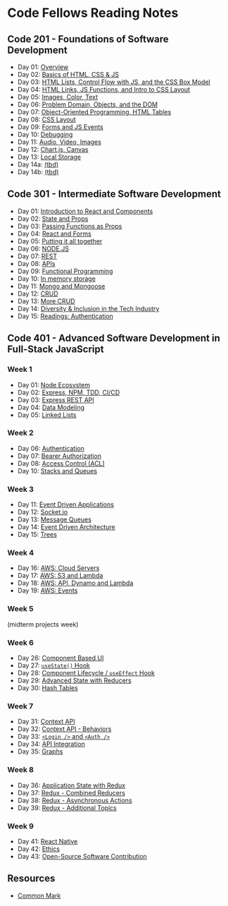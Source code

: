# Code Fellows Reading Notes

## Code 201 - Foundations of Software Development

- Day 01: [Overview](/201/class-01.md)
- Day 02: [Basics of HTML, CSS & JS](/201/class-02.md)
- Day 03: [HTML Lists, Control Flow with JS, and the CSS Box Model](/201/class-03.md)
- Day 04: [HTML Links, JS Functions, and Intro to CSS Layout](/201/class-04.md)
- Day 05: [Images, Color, Text](/201/class-05.md)
- Day 06: [Problem Domain, Objects, and the DOM](/201/class-06.md)
- Day 07: [Object-Oriented Programming, HTML Tables](/201/class-07.md)
- Day 08: [CSS Layout](/201/class-08.md)
- Day 09: [Forms and JS Events](/reading-notes/201/class-09.md)
- Day 10: [Debugging](/201/class-10.md)
- Day 11: [Audio, Video, Images](/201/class-11.md)
- Day 12: [Chart.js, Canvas](/201/class-12.md)
- Day 13: [Local Storage](/201/class-13.md)
- Day 14a: [(tbd)](/201/class-14a.md)
- Day 14b: [(tbd)](/201/class-14b.md)

## Code 301 - Intermediate Software Development

- Day 01: [Introduction to React and Components](/301/class-01.md)
- Day 02: [State and Props
](/301/class-02.md)
- Day 03: [Passing Functions as Props](/301/class-03.md)
- Day 04: [React and Forms](/301/class-04.md)
- Day 05: [Putting it all together](/301/class-05.md)
- Day 06: [NODE.JS](/301/class-06.md)
- Day 07: [REST](/301/class-07.md)
- Day 08: [APIs](/301/class-08.md)
- Day 09: [Functional Programming](/301/class-09.md)
- Day 10: [In memory storage](/301/class-10.md)
- Day 11: [Mongo and Mongoose](/301/class-11.md)
- Day 12: [CRUD](/301/class-12.md)
- Day 13: [More CRUD](/301/class-13.md)
- Day 14: [Diversity & Inclusion in the Tech Industry](/301/class-14.md)
- Day 15: [Readings: Authentication](/301/class-15.md)

## Code 401 - Advanced Software Development in Full-Stack JavaScript

### Week 1

- Day 01: [Node Ecosystem](/401/class-01.md)
- Day 02: [Express, NPM, TDD, CI/CD](/401/class-02.md)
- Day 03: [Express REST API](/401/class-03.md)
- Day 04: [Data Modeling](/401/class-04.md)
- Day 05: [Linked Lists](/401/class-05.md)

### Week 2

- Day 06: [Authentication](/401/class-06.md)
- Day 07: [Bearer Authorization](/401/class-07.md)
- Day 08: [Access Control (ACL)](/401/class-08.md)
- Day 10: [Stacks and Queues](/401/class-10.md)

### Week 3

- Day 11: [Event Driven Applications](/401/class-11.md)
- Day 12: [Socket.io](/401/class-12.md)
- Day 13: [Message Queues](/401/class-13.md)
- Day 14: [Event Driven Architecture](/401/class-14.md)
- Day 15: [Trees](/401/class-15.md)

### Week 4

- Day 16: [AWS: Cloud Servers](/401/class-16.md)
- Day 17: [AWS: S3 and Lambda](/401/class-17.md)
- Day 18: [AWS: API, Dynamo and Lambda](/401/class-18.md)
- Day 19: [AWS: Events](/401/class-19.md)

### Week 5

(midterm projects week)

### Week 6

- Day 26: [Component Based UI](/401/class-26.md)
- Day 27: [`useState()` Hook](/401/class-27.md)
- Day 28: [Component Lifecycle / `useEffect` Hook](/401/class-28.md)
- Day 29: [Advanced State with Reducers](/401/class-29.md)
- Day 30: [Hash Tables](/401/class-30.md)

### Week 7

- Day 31: [Context API](/401/class-31.md)
- Day 32: [Context API - Behaviors](/401/class-32.md)
- Day 33: [`<Login />` and `<Auth />`](/401/class-33.md)
- Day 34: [API Integration](/401/class-34.md)
- Day 35: [Graphs](/401/class-35.md)

### Week 8

- Day 36: [Application State with Redux](/401/class-36.md)
- Day 37: [Redux - Combined Reducers](/401/class-37.md)
- Day 38: [Redux - Asynchronous Actions](/401/class-38.md)
- Day 39: [Redux - Additional Topics](/401/class-39.md)

### Week 9

- Day 41: [React Native](/401/class-41.md)
- Day 42: [Ethics](/401/class-42.md)
- Day 43: [Open-Source Software Contribution](/401/class-43.md)

## Resources

- [Common Mark](https://commonmark.org/help/tutorial/index.html)
